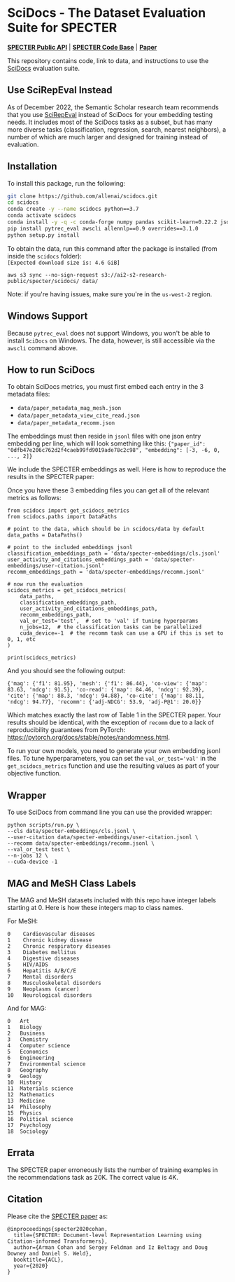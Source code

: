 # SciDocs - The Dataset Evaluation Suite for SPECTER

[**SPECTER Public API**](https://github.com/allenai/paper-embedding-public-apis) |
[**SPECTER Code Base**](https://github.com/allenai/specter) |
[**Paper**](https://arxiv.org/pdf/2004.07180.pdf) 

This repository contains code, link to data, and instructions to use the
[SciDocs](https://arxiv.org/pdf/2004.07180.pdf) evaluation suite.

## Use SciRepEval Instead
As of December 2022, the Semantic Scholar research team recommends that you use [SciRepEval](https://github.com/allenai/scirepeval) instead of SciDocs for your embedding testing needs.
It includes most of the SciDocs tasks as a subset, but has many more diverse tasks (classification, regression, search, nearest neighbors), a number of which
are much larger and designed for training instead of evaluation. 

## Installation
To install this package, run the following:

```bash
git clone https://github.com/allenai/scidocs.git
cd scidocs
conda create -y --name scidocs python==3.7
conda activate scidocs
conda install -y -q -c conda-forge numpy pandas scikit-learn=0.22.2 jsonlines tqdm sklearn-contrib-lightning pytorch
pip install pytrec_eval awscli allennlp==0.9 overrides==3.1.0
python setup.py install
```

To obtain the data, run this command after the package is installed (from inside the `scidocs` folder):  
```[Expected download size is: 4.6 GiB]```

`aws s3 sync --no-sign-request s3://ai2-s2-research-public/specter/scidocs/ data/`

Note: if you're having issues, make sure you're in the `us-west-2` region.

## Windows Support
Because `pytrec_eval` does not support Windows, you won't be able to install `SciDocs` on Windows. The data, however, is still accessible via the `awscli` command above.

## How to run SciDocs
To obtain SciDocs metrics, you must first embed each entry in the 3 metadata files:

- `data/paper_metadata_mag_mesh.json`
- `data/paper_metadata_view_cite_read.json`
- `data/paper_metadata_recomm.json`

The embeddings must then reside in `jsonl` files with one json entry embedding per line, which will look something like this:
`{"paper_id": "0dfb47e206c762d2f4caeb99fd9019ade78c2c98", "embedding": [-3, -6, 0, ..., 2]}`

We include the SPECTER embeddings as well. Here is how to reproduce the results in the SPECTER paper:

Once you have these 3 embedding files you can get all of the relevant metrics as follows:

```
from scidocs import get_scidocs_metrics
from scidocs.paths import DataPaths

# point to the data, which should be in scidocs/data by default
data_paths = DataPaths()

# point to the included embeddings jsonl
classification_embeddings_path = 'data/specter-embeddings/cls.jsonl'
user_activity_and_citations_embeddings_path = 'data/specter-embeddings/user-citation.jsonl'
recomm_embeddings_path = 'data/specter-embeddings/recomm.jsonl'

# now run the evaluation
scidocs_metrics = get_scidocs_metrics(
    data_paths,
    classification_embeddings_path,
    user_activity_and_citations_embeddings_path,
    recomm_embeddings_path,
    val_or_test='test',  # set to 'val' if tuning hyperparams
    n_jobs=12,  # the classification tasks can be parallelized
    cuda_device=-1  # the recomm task can use a GPU if this is set to 0, 1, etc
)

print(scidocs_metrics)
```
And you should see the following output:

`{'mag': {'f1': 81.95}, 'mesh': {'f1': 86.44}, 'co-view': {'map': 83.63, 'ndcg': 91.5}, 'co-read': {'map': 84.46, 'ndcg': 92.39}, 'cite': {'map': 88.3, 'ndcg': 94.88}, 'co-cite': {'map': 88.11, 'ndcg': 94.77}, 'recomm': {'adj-NDCG': 53.9, 'adj-P@1': 20.0}}`

Which matches exactly the last row of Table 1 in the SPECTER paper. Your results should be identical, with the exception of `recomm` due to a lack of reproducibility guarantees from PyTorch: https://pytorch.org/docs/stable/notes/randomness.html. 

To run your own models, you need to generate your own embedding jsonl files. To tune hyperparameters,
you can set the `val_or_test='val'` in the `get_scidocs_metrics` function and use the resulting values as part
of your objective function.

## Wrapper

To use SciDocs from command line you can use the provided wrapper:

```
python scripts/run.py \
--cls data/specter-embeddings/cls.jsonl \
--user-citation data/specter-embeddings/user-citation.jsonl \
--recomm data/specter-embeddings/recomm.jsonl \
--val_or_test test \
--n-jobs 12 \
--cuda-device -1
```

## MAG and MeSH Class Labels
The MAG and MeSH datasets included with this repo have integer labels starting at 0. Here is how these integers map to class names. 

For MeSH:
```
0 	 Cardiovascular diseases
1 	 Chronic kidney disease
2 	 Chronic respiratory diseases
3 	 Diabetes mellitus
4 	 Digestive diseases
5 	 HIV/AIDS
6 	 Hepatitis A/B/C/E
7 	 Mental disorders
8 	 Musculoskeletal disorders
9 	 Neoplasms (cancer)
10 	 Neurological disorders
```

And for MAG:
```
0	Art
1	Biology
2	Business
3	Chemistry
4	Computer science
5	Economics
6	Engineering
7	Environmental science
8	Geography
9	Geology
10	History
11	Materials science
12	Mathematics
13	Medicine
14	Philosophy
15	Physics
16	Political science
17	Psychology
18	Sociology
```

## Errata

The SPECTER paper erroneously lists the number of training examples in the recommendations task as 20K.  The correct value is 4K.

## Citation

Please cite the [SPECTER paper](https://arxiv.org/pdf/2004.07180.pdf) as:  

```
@inproceedings{specter2020cohan,
  title={SPECTER: Document-level Representation Learning using Citation-informed Transformers},
  author={Arman Cohan and Sergey Feldman and Iz Beltagy and Doug Downey and Daniel S. Weld},
  booktitle={ACL},
  year={2020}
}
```
